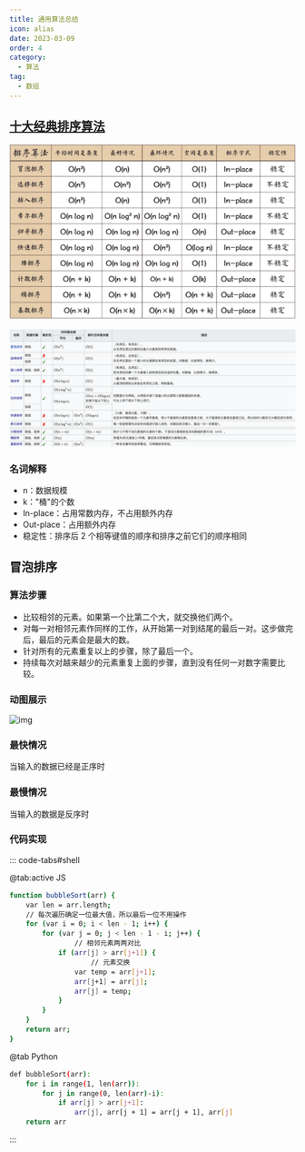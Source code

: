 ```yaml
---
title: 通用算法总结
icon: alias
date: 2023-03-09
order: 4
category:
  - 算法
tag:
  - 数组
---
```


## [十大经典排序算法](https://www.runoob.com/w3cnote/ten-sorting-algorithm.html)

![image-20230514145515237](https://raw.githubusercontent.com/GodX-18/picBed/main/image-20230514145515237.png)

![image-20230514145444586](https://raw.githubusercontent.com/GodX-18/picBed/main/image-20230514145444586.png)

### 名词解释

- n：数据规模
- k："桶"的个数
- In-place：占用常数内存，不占用额外内存
- Out-place：占用额外内存
- 稳定性：排序后 2 个相等键值的顺序和排序之前它们的顺序相同

## 冒泡排序

### 算法步骤

* 比较相邻的元素。如果第一个比第二个大，就交换他们两个。
* 对每一对相邻元素作同样的工作，从开始第一对到结尾的最后一对。这步做完后，最后的元素会是最大的数。
* 针对所有的元素重复以上的步骤，除了最后一个。
* 持续每次对越来越少的元素重复上面的步骤，直到没有任何一对数字需要比较。

### 动图展示

![img](https://www.runoob.com/wp-content/uploads/2019/03/bubbleSort.gif)

### 最快情况

当输入的数据已经是正序时

### 最慢情况

当输入的数据是反序时

### 代码实现

::: code-tabs#shell

@tab:active JS

```bash
function bubbleSort(arr) {
    var len = arr.length;
    // 每次遍历确定一位最大值，所以最后一位不用操作
    for (var i = 0; i < len - 1; i++) {
        for (var j = 0; j < len - 1 - i; j++) {
         		// 相邻元素两两对比
            if (arr[j] > arr[j+1]) {   
            		// 元素交换
                var temp = arr[j+1];        
                arr[j+1] = arr[j];
                arr[j] = temp;
            }
        }
    }
    return arr;
}
```

@tab Python

```bash
def bubbleSort(arr):
    for i in range(1, len(arr)):
        for j in range(0, len(arr)-i):
            if arr[j] > arr[j+1]:
                arr[j], arr[j + 1] = arr[j + 1], arr[j]
    return arr
```

:::
